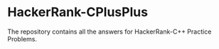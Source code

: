 # HackerRank-CPlusPlus
The repository contains all the answers for HackerRank-C++ Practice Problems.
